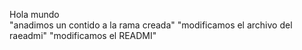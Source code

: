 Hola mundo  
"anadimos un contido a la rama creada" 
"modificamos el archivo del raeadmi" 
"modificamos el READMI" 
